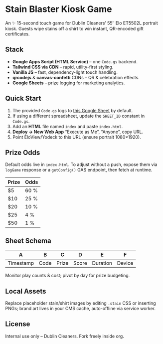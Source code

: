 # Stain Blaster Kiosk Game

An ✨ 15-second touch game for Dublin Cleaners’ 55″ Elo ET5502L portrait kiosk. Guests wipe stains off a shirt to win instant, QR-encoded gift certificates.

## Stack
* **Google Apps Script (HTML Service)** – one `Code.gs` backend.
* **Tailwind CSS via CDN** – rapid, utility-first styling.
* **Vanilla JS** – fast, dependency-light touch handling.
* **qrcodejs** & **canvas-confetti** CDNs – QR & celebration effects.
* **Google Sheets** – prize logging for marketing analytics.

## Quick Start
1. The provided `Code.gs` logs to [this Google Sheet](https://docs.google.com/spreadsheets/d/17k6TfJeAERydKa0L0vAXRp6y0q3zckB35dFv9qfDQ6g/edit) by default.
2. If using a different spreadsheet, update the `SHEET_ID` constant in `Code.gs`.
3. Add an **HTML** file named `index` and paste `index.html`.
4. **Deploy → New Web App** “Execute as Me”, “Anyone”, copy URL.
5. Point EloView/Yodeck to this URL (ensure portrait 1080×1920).

## Prize Odds
Default odds live in `index.html`. To adjust without a push, expose them via `logGame` response or a `getConfig()` GAS endpoint, then fetch at runtime.

| Prize | Odds |
|-------|------|
| $5   | 60 % |
| $10  | 25 % |
| $20  | 10 % |
| $25  | 4 %  |
| $50  | 1 %  |

## Sheet Schema
| A              | B        | C     | D     | E        | F     |
| -------------- | -------- | ----- | ----- | -------- | ----- |
| Timestamp      | Code     | Prize | Score | Duration | Device|

Monitor play counts & cost; pivot by day for prize budgeting.

## Local Assets
Replace placeholder stain/shirt images by editing `.stain` CSS or inserting PNGs; brand art lives in your CMS cache, auto-offline via service worker.

## License
Internal use only – Dublin Cleaners. Fork freely inside org.
